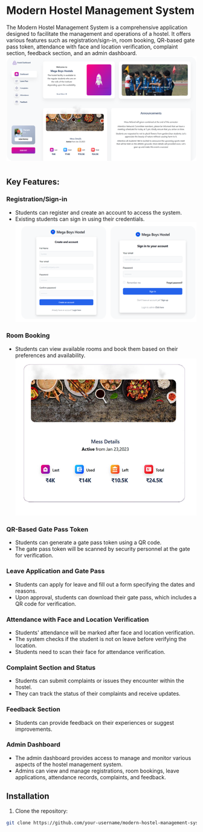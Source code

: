 # Modern Hostel Management System

The Modern Hostel Management System is a comprehensive application designed to facilitate the management and operations of a hostel. It offers various features such as registration/sign-in, room booking, QR-based gate pass token, attendance with face and location verification, complaint section, feedback section, and an admin dashboard.
![Dashboard](./src/GithubImages/git1.png)

#

## Key Features:

### Registration/Sign-in
- Students can register and create an account to access the system.
- Existing students can sign in using their credentials.
![Dashboard](./src/GithubImages/git2.png)
### Room Booking
- Students can view available rooms and book them based on their preferences and availability.
![Dashboard](./src/GithubImages/mess1.png)
### QR-Based Gate Pass Token
- Students can generate a gate pass token using a QR code.
- The gate pass token will be scanned by security personnel at the gate for verification.

### Leave Application and Gate Pass
- Students can apply for leave and fill out a form specifying the dates and reasons.
- Upon approval, students can download their gate pass, which includes a QR code for verification.

### Attendance with Face and Location Verification
- Students' attendance will be marked after face and location verification.
- The system checks if the student is not on leave before verifying the location.
- Students need to scan their face for attendance verification.

### Complaint Section and Status
- Students can submit complaints or issues they encounter within the hostel.
- They can track the status of their complaints and receive updates.

### Feedback Section
- Students can provide feedback on their experiences or suggest improvements.

### Admin Dashboard
- The admin dashboard provides access to manage and monitor various aspects of the hostel management system.
- Admins can view and manage registrations, room bookings, leave applications, attendance records, complaints, and feedback.

## Installation

1. Clone the repository:

```bash
git clone https://github.com/your-username/modern-hostel-management-system.git

